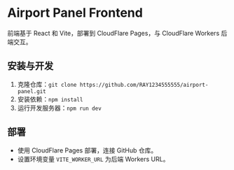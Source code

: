 # Airport Panel Frontend

前端基于 React 和 Vite，部署到 CloudFlare Pages，与 CloudFlare Workers 后端交互。

## 安装与开发
1. 克隆仓库：`git clone https://github.com/RAY1234555555/airport-panel.git`
2. 安装依赖：`npm install`
3. 运行开发服务器：`npm run dev`

## 部署
- 使用 CloudFlare Pages 部署，连接 GitHub 仓库。
- 设置环境变量 `VITE_WORKER_URL` 为后端 Workers URL。
